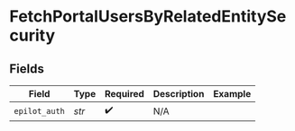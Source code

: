# FetchPortalUsersByRelatedEntitySecurity


## Fields

| Field              | Type               | Required           | Description        | Example            |
| ------------------ | ------------------ | ------------------ | ------------------ | ------------------ |
| `epilot_auth`      | *str*              | :heavy_check_mark: | N/A                |                    |